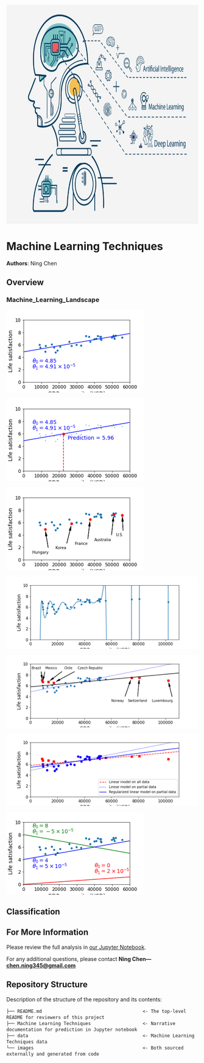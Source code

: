 <p>
<img src="images/ML.jpg" width="900" height="574">
</p>


# Machine Learning Techniques

**Authors**: Ning Chen


## Overview


### Machine_Learning_Landscape

![graph](images/best_fit_model_plot.png)

![graph](images/cyprus_prediction_plot.png)

![graph](images/money_happy_scatterplot.png)

![graph](images/overfitting_model_plot.png)

![graph](images/representative_training_data_scatterplot.png)

![graph](images/ridge_model_plot.png)

![graph](images/tweaking_model_params_plot.png)


## Classification













## For More Information

Please review the full analysis in [our Jupyter Notebook]().

For any additional questions, please contact **Ning Chen—chen.ning345@gmail.com**

## Repository Structure

Description of the structure of the repository and its contents:

```
├── README.md                                     <- The top-level README for reviewers of this project
├── Machine Learning Techniques                   <- Narrative documentation for prediction in Jupyter notebook
├── data                                          <- Machine Learning Techniques data
└── images                                        <- Both sourced externally and generated from code

```
